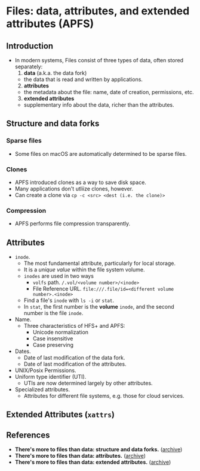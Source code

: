 # Files: data, attributes, and extended attributes (APFS)

## Introduction

- In modern systems, Files consist of three types of data, often stored separately:
  1. **data** (a.k.a. the data fork)
    - the data that is read and written by applications.
  2. **attributes**
    - the metadata about the file: name, date of creation, permissions, etc.
  3. **extended attributes**
    - supplementary info about the data, richer than the attributes.

## Structure and data forks

### Sparse files
- Some files on macOS are automatically determined to be sparse files.

### Clones
- APFS introduced clones as a way to save disk space.
- Many applications don't utliize clones, however.
- Can create a clone via `cp -c <src> <dest (i.e. the clone)>`

### Compression
- APFS performs file compression transparently.

## Attributes

- `inode`.
  - The most fundamental attribute, particularly for local storage.
  - It is a _unique value_ within the file system volume.
  - `inodes` are used in two ways
    - `volfs` path. `/.vol/<volume number>/<inode>`
    - File Reference URL. `file:///.file/id=<different volume number>.<inode>`
  - Find a file's `inode` with `ls -i` or `stat`.
  - In `stat`, the first number is the **volume** `inode`, and the second
    number is the file `inode`.
- Name.
  - Three characteristics of HFS+ and APFS:
    - Unicode normalization
    - Case insensitive
    - Case preserving
- Dates.
  - Date of last modification of the data fork.
  - Date of last modification of the attributes.
- UNIX/Posix Permissions.
- Uniform type identifier (UTI).
  - UTIs are now determined largely by other attributes.
- Specialized attributes.
  - Attributes for different file systems, e.g. those for cloud services.

## Extended Attributes (`xattrs`)

## References

- **There's more to files than data: structure and data forks.** ([archive](https://archive.is/dGXbK))
- **There's more to files than data: attributes.** ([archive](https://archive.is/OQJ64))
- **There's more to files than data: extended attributes.** ([archive](https://archive.is/QV38s))


